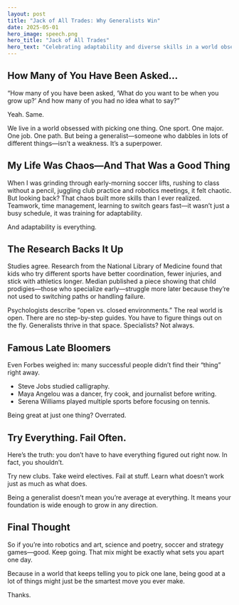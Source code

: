 ```yaml
---
layout: post
title: "Jack of All Trades: Why Generalists Win"
date: 2025-05-01
hero_image: speech.png
hero_title: "Jack of All Trades"
hero_text: "Celebrating adaptability and diverse skills in a world obsessed with specialization"
---
```



## How Many of You Have Been Asked...

“How many of you have been asked, ‘What do you want to be when you grow up?’ And how many of you had no idea what to say?”

Yeah. Same.

We live in a world obsessed with picking one thing. One sport. One major. One job. One path. But being a generalist—someone who dabbles in lots of different things—isn’t a weakness. It’s a superpower.

## My Life Was Chaos—And That Was a Good Thing

When I was grinding through early-morning soccer lifts, rushing to class without a pencil, juggling club practice and robotics meetings, it felt chaotic. But looking back? That chaos built more skills than I ever realized. Teamwork, time management, learning to switch gears fast—it wasn’t just a busy schedule, it was training for adaptability.

And adaptability is everything.

## The Research Backs It Up

Studies agree. Research from the National Library of Medicine found that kids who try different sports have better coordination, fewer injuries, and stick with athletics longer. Median published a piece showing that child prodigies—those who specialize early—struggle more later because they’re not used to switching paths or handling failure.

Psychologists describe “open vs. closed environments.” The real world is open. There are no step-by-step guides. You have to figure things out on the fly. Generalists thrive in that space. Specialists? Not always.

## Famous Late Bloomers

Even Forbes weighed in: many successful people didn’t find their “thing” right away.

- Steve Jobs studied calligraphy.
- Maya Angelou was a dancer, fry cook, and journalist before writing.
- Serena Williams played multiple sports before focusing on tennis.

Being great at just one thing? Overrated.

## Try Everything. Fail Often.

Here’s the truth: you don’t have to have everything figured out right now. In fact, you shouldn’t.

Try new clubs. Take weird electives. Fail at stuff. Learn what doesn’t work just as much as what does.

Being a generalist doesn’t mean you’re average at everything. It means your foundation is wide enough to grow in any direction.

## Final Thought

So if you’re into robotics and art, science and poetry, soccer and strategy games—good. Keep going. That mix might be exactly what sets you apart one day.

Because in a world that keeps telling you to pick one lane, being good at a lot of things might just be the smartest move you ever make.

Thanks.
